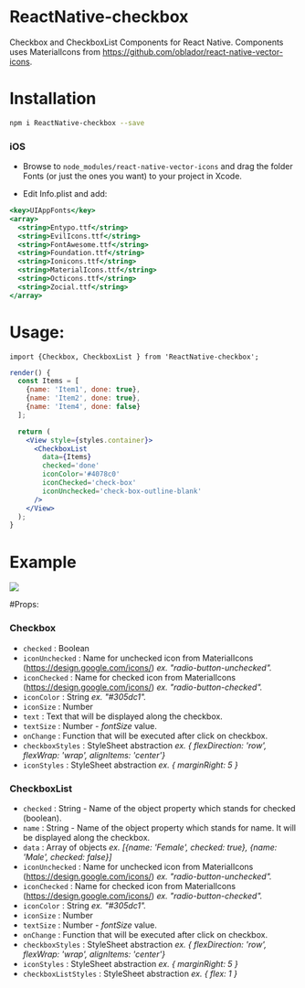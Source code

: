 # ReactNative-checkbox
Checkbox and CheckboxList Components for React Native. Components uses MaterialIcons from https://github.com/oblador/react-native-vector-icons.

# Installation
```bash
npm i ReactNative-checkbox --save
```

### iOS

- Browse to `node_modules/react-native-vector-icons` and drag the folder Fonts (or just the ones you want) to your project in Xcode.

- Edit Info.plist and add:

```jsx
<key>UIAppFonts</key>
<array>
  <string>Entypo.ttf</string>
  <string>EvilIcons.ttf</string>
  <string>FontAwesome.ttf</string>
  <string>Foundation.ttf</string>
  <string>Ionicons.ttf</string>
  <string>MaterialIcons.ttf</string>
  <string>Octicons.ttf</string>
  <string>Zocial.ttf</string>
</array>
```

# Usage:

`import {Checkbox, CheckboxList } from 'ReactNative-checkbox';`

```jsx
render() {
  const Items = [
    {name: 'Item1', done: true},
    {name: 'Item2', done: true},
    {name: 'Item4', done: false}
  ];

  return (
    <View style={styles.container}>
      <CheckboxList
        data={Items}
        checked='done'
        iconColor='#4078c0'
        iconChecked='check-box'
        iconUnchecked='check-box-outline-blank'
      />
    </View>
  );
}
```

# Example
![](http://i.imgur.com/niRpbk6.gif)

#Props:

### Checkbox

- `checked` : Boolean
- `iconUnchecked` : Name for unchecked icon from MaterialIcons (https://design.google.com/icons/) _ex. "radio-button-unchecked"._
- `iconChecked` : Name for checked icon from MaterialIcons (https://design.google.com/icons/) _ex. "radio-button-checked"._
- `iconColor` : String _ex. "#305dc1"._
- `iconSize` : Number
- `text` : Text that will be displayed along the checkbox.
- `textSize` : Number - _fontSize_ value.
- `onChange` : Function that will be executed after click on checkbox.
- `checkboxStyles` : StyleSheet abstraction _ex. { flexDirection: 'row', flexWrap: 'wrap', alignItems: 'center'}_
- `iconStyles` : StyleSheet abstraction _ex. { marginRight: 5 }_

### CheckboxList

- `checked` : String - Name of the object property which stands for checked (boolean).
- `name` : String - Name of the object property which stands for name. It will be displayed along the checkbox.
- `data` : Array of objects _ex. [{name: 'Female', checked: true}, {name: 'Male', checked: false}]_
- `iconUnchecked` : Name for unchecked icon from MaterialIcons (https://design.google.com/icons/) _ex. "radio-button-unchecked"._
- `iconChecked` : Name for checked icon from MaterialIcons (https://design.google.com/icons/) _ex. "radio-button-checked"._
- `iconColor` : String _ex. "#305dc1"._
- `iconSize` : Number
- `textSize` : Number - _fontSize_ value.
- `onChange` : Function that will be executed after click on checkbox.
- `checkboxStyles` : StyleSheet abstraction _ex. { flexDirection: 'row', flexWrap: 'wrap', alignItems: 'center'}_
- `iconStyles` : StyleSheet abstraction _ex. { marginRight: 5 }_
- `checkboxListStyles` : StyleSheet abstraction _ex. { flex: 1 }_
